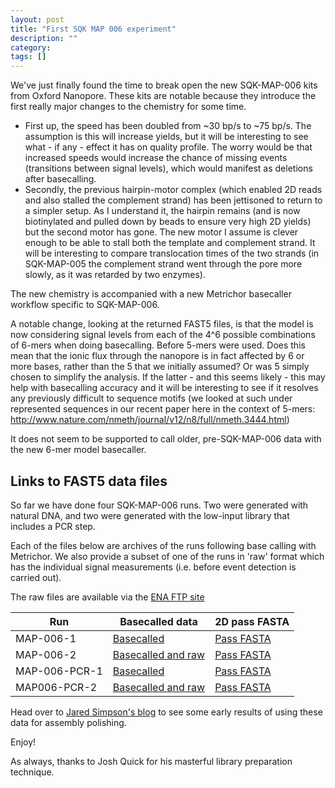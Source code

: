 ```yaml
---
layout: post
title: "First SQK MAP 006 experiment"
description: ""
category: 
tags: []
---
```


We've just finally found the time to break open the new SQK-MAP-006
kits from Oxford Nanopore. These kits are notable because they
introduce the first really major changes to the chemistry for some time.

   * First up, the speed has been doubled from ~30 bp/s to ~75 bp/s. 
     The assumption is this will increase yields, but it will be
     interesting to see what - if any - effect it has on quality profile.
     The worry would be that increased speeds would increase the chance
     of missing events (transitions between signal levels),
     which would manifest as deletions after basecalling.
   * Secondly, the previous hairpin-motor complex (which enabled 2D
     reads and also stalled the complement strand) has been jettisoned
     to return to a simpler setup. As I understand it, the hairpin
     remains (and is now biotinylated and pulled down by beads to
     ensure very high 2D yields) but the second motor has gone. The
     new motor I assume is clever enough to be able to stall both
     the template and complement strand. It will be interesting to 
     compare translocation times of the two strands (in SQK-MAP-005
     the complement strand went through the pore more slowly,
     as it was retarded by two enzymes).

The new chemistry is accompanied with a new Metrichor basecaller
workflow specific to SQK-MAP-006. 

A notable change, looking at the returned FAST5 files, is that the
model is now considering signal levels from each of the 4^6 possible
combinations of 6-mers when doing basecalling. Before 5-mers were
used. Does this mean that the ionic flux through the nanopore is
in fact affected by 6 or more bases, rather than the 5 that we
initially assumed? Or was 5 simply chosen to simplify the analysis.
If the latter - and this seems likely - this may help with
basecalling accuracy and it will be interesting to see if it
resolves any previously difficult to sequence motifs (we looked at
such under represented sequences in our recent paper here in
the context of 5-mers:
<http://www.nature.com/nmeth/journal/v12/n8/full/nmeth.3444.html>)

It does not seem to be supported to call older, pre-SQK-MAP-006
data with the new 6-mer model basecaller.

## Links to FAST5 data files

So far we have done four SQK-MAP-006 runs. Two were generated with natural
DNA, and two were generated with the low-input library that includes 
a PCR step.

Each of the files below are archives of the runs following base calling
with Metrichor. We also provide a subset of one of the runs in 'raw'
format which has the individual signal measurements (i.e. before event
detection is carried out).


The raw files are available via the [ENA FTP site](ftp://ftp.era.ebi.ac.uk/vol1/ERA540/ERA540530/oxfordnanopore_native/)


Run                | Basecalled data | 2D pass FASTA
-------------------|-----------------|----------------
MAP-006-1          |  [Basecalled](http://www.ebi.ac.uk/ena/data/view/ERR1147227) | [Pass FASTA](http://nanopore.s3.climb.ac.uk/MAP006-1_2D_pass.fasta)
MAP-006-2  | [Basecalled and raw](http://www.ebi.ac.uk/ena/data/view/ERR1147228) | [Pass FASTA](http://nanopore.s3.climb.ac.uk/MAP006-2_2D_pass.fasta)
MAP-006-PCR-1  |  [Basecalled](http://www.ebi.ac.uk/ena/data/view/ERR1147229)  | [Pass FASTA](http://nanopore.s3.climb.ac.uk/MAP006-PCR-1_2D_pass.fasta)
MAP006-PCR-2 | [Basecalled and raw](http://www.ebi.ac.uk/ena/data/view/ERR1147230) | [Pass FASTA](http://nanopore.s3.climb.ac.uk/MAP006-PCR-2_2D_pass.fasta)




Head over to <a href="http://simpsonlab.github.io/2015/10/07/nanopolish-v0.4.0/">Jared Simpson's blog</a> to see some early results of using these data for assembly polishing.


Enjoy!

As always, thanks to Josh Quick for his masterful library preparation
technique.







